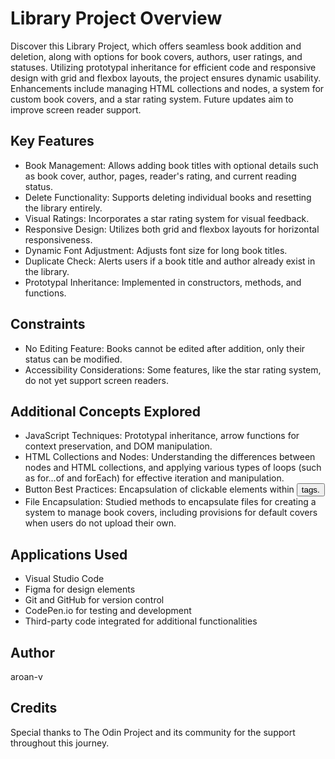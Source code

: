 # Library Project Overview

Discover this Library Project, which offers seamless book addition and deletion, along with options for book covers, authors, user ratings, and statuses. Utilizing prototypal inheritance for efficient code and responsive design with grid and flexbox layouts, the project ensures dynamic usability. Enhancements include managing HTML collections and nodes, a system for custom book covers, and a star rating system. Future updates aim to improve screen reader support.

## Key Features

- Book Management: Allows adding book titles with optional details such as book cover, author, pages, reader's rating, and current reading status.
- Delete Functionality: Supports deleting individual books and resetting the library entirely.
- Visual Ratings: Incorporates a star rating system for visual feedback.
- Responsive Design: Utilizes both grid and flexbox layouts for horizontal responsiveness.
- Dynamic Font Adjustment: Adjusts font size for long book titles.
- Duplicate Check: Alerts users if a book title and author already exist in the library.
- Prototypal Inheritance: Implemented in constructors, methods, and functions.

## Constraints

- No Editing Feature: Books cannot be edited after addition, only their status can be modified.
- Accessibility Considerations: Some features, like the star rating system, do not yet support screen readers.

## Additional Concepts Explored

- JavaScript Techniques: Prototypal inheritance, arrow functions for context preservation, and DOM manipulation.
- HTML Collections and Nodes: Understanding the differences between nodes and HTML collections, and applying various types of loops (such as for...of and forEach) for effective iteration and manipulation.
- Button Best Practices: Encapsulation of clickable elements within <button> tags.
- File Encapsulation: Studied methods to encapsulate files for creating a system to manage book covers, including provisions for default covers when users do not upload their own.

## Applications Used

- Visual Studio Code
- Figma for design elements
- Git and GitHub for version control
- CodePen.io for testing and development
- Third-party code integrated for additional functionalities

## Author

aroan-v

## Credits

Special thanks to The Odin Project and its community for the support throughout this journey.
